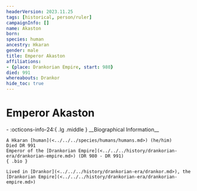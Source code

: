 ```yaml
---
headerVersion: 2023.11.25
tags: [historical, person/ruler]
campaignInfo: []
name: Akaston
born:
species: human
ancestry: Hkaran
gender: male
title: Emperor Akaston
affiliations:
- {place: Drankorian Empire, start: 980}
died: 991
whereabouts: Drankor
hide_toc: true
---
```

# Emperor Akaston
<div class="grid cards ext-narrow-margin ext-one-column" markdown>
- :octicons-info-24:{ .lg .middle } __Biographical Information__

    A Hkaran [human](<../../../species/humans/humans.md>) (he/him)  
    Died DR 991  
    Emperor of the [Drankorian Empire](<../../../history/drankorian-era/drankorian-empire.md>) (DR 980 - DR 991)  
    { .bio }

    Lived in [Drankor](<../../../history/drankorian-era/drankor.md>), the [Drankorian Empire](<../../../history/drankorian-era/drankorian-empire.md>)
</div>


